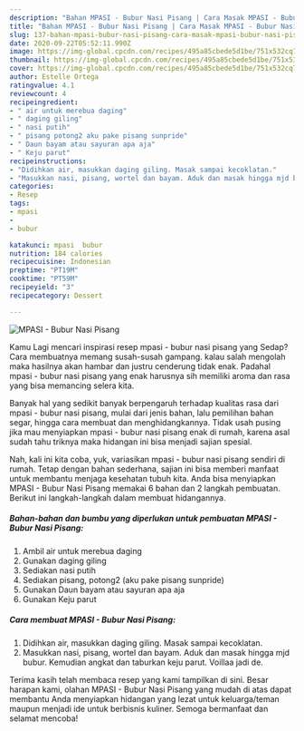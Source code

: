 ```yaml
---
description: "Bahan MPASI - Bubur Nasi Pisang | Cara Masak MPASI - Bubur Nasi Pisang Yang Sempurna"
title: "Bahan MPASI - Bubur Nasi Pisang | Cara Masak MPASI - Bubur Nasi Pisang Yang Sempurna"
slug: 137-bahan-mpasi-bubur-nasi-pisang-cara-masak-mpasi-bubur-nasi-pisang-yang-sempurna
date: 2020-09-22T05:52:11.990Z
image: https://img-global.cpcdn.com/recipes/495a85cbede5d1be/751x532cq70/mpasi-bubur-nasi-pisang-foto-resep-utama.jpg
thumbnail: https://img-global.cpcdn.com/recipes/495a85cbede5d1be/751x532cq70/mpasi-bubur-nasi-pisang-foto-resep-utama.jpg
cover: https://img-global.cpcdn.com/recipes/495a85cbede5d1be/751x532cq70/mpasi-bubur-nasi-pisang-foto-resep-utama.jpg
author: Estelle Ortega
ratingvalue: 4.1
reviewcount: 4
recipeingredient:
- " air untuk merebua daging"
- " daging giling"
- " nasi putih"
- " pisang potong2 aku pake pisang sunpride"
- " Daun bayam atau sayuran apa aja"
- " Keju parut"
recipeinstructions:
- "Didihkan air, masukkan daging giling. Masak sampai kecoklatan."
- "Masukkan nasi, pisang, wortel dan bayam. Aduk dan masak hingga mjd bubur. Kemudian angkat dan taburkan keju parut. Voillaa jadi de."
categories:
- Resep
tags:
- mpasi
- 
- bubur

katakunci: mpasi  bubur 
nutrition: 184 calories
recipecuisine: Indonesian
preptime: "PT19M"
cooktime: "PT59M"
recipeyield: "3"
recipecategory: Dessert

---
```



![MPASI - Bubur Nasi Pisang](https://img-global.cpcdn.com/recipes/495a85cbede5d1be/751x532cq70/mpasi-bubur-nasi-pisang-foto-resep-utama.jpg)

Kamu Lagi mencari inspirasi resep mpasi - bubur nasi pisang yang Sedap? Cara membuatnya memang susah-susah gampang. kalau salah mengolah maka hasilnya akan hambar dan justru cenderung tidak enak. Padahal mpasi - bubur nasi pisang yang enak harusnya sih memiliki aroma dan rasa yang bisa memancing selera kita.

Banyak hal yang sedikit banyak berpengaruh terhadap kualitas rasa dari mpasi - bubur nasi pisang, mulai dari jenis bahan, lalu pemilihan bahan segar, hingga cara membuat dan menghidangkannya. Tidak usah pusing jika mau menyiapkan mpasi - bubur nasi pisang enak di rumah, karena asal sudah tahu triknya maka hidangan ini bisa menjadi sajian spesial.




Nah, kali ini kita coba, yuk, variasikan mpasi - bubur nasi pisang sendiri di rumah. Tetap dengan bahan sederhana, sajian ini bisa memberi manfaat untuk membantu menjaga kesehatan tubuh kita. Anda bisa menyiapkan MPASI - Bubur Nasi Pisang memakai 6 bahan dan 2 langkah pembuatan. Berikut ini langkah-langkah dalam membuat hidangannya.

<!--inarticleads1-->

##### Bahan-bahan dan bumbu yang diperlukan untuk pembuatan MPASI - Bubur Nasi Pisang:

1. Ambil  air untuk merebua daging
1. Gunakan  daging giling
1. Sediakan  nasi putih
1. Sediakan  pisang, potong2 (aku pake pisang sunpride)
1. Gunakan  Daun bayam atau sayuran apa aja
1. Gunakan  Keju parut




<!--inarticleads2-->

##### Cara membuat MPASI - Bubur Nasi Pisang:

1. Didihkan air, masukkan daging giling. Masak sampai kecoklatan.
1. Masukkan nasi, pisang, wortel dan bayam. Aduk dan masak hingga mjd bubur. Kemudian angkat dan taburkan keju parut. Voillaa jadi de.




Terima kasih telah membaca resep yang kami tampilkan di sini. Besar harapan kami, olahan MPASI - Bubur Nasi Pisang yang mudah di atas dapat membantu Anda menyiapkan hidangan yang lezat untuk keluarga/teman maupun menjadi ide untuk berbisnis kuliner. Semoga bermanfaat dan selamat mencoba!
